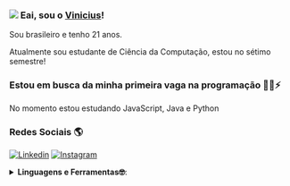### <img src="https://media.giphy.com/media/hvRJCLFzcasrR4ia7z/giphy.gif" width="30px"> Eai, sou o [Vinicius](https://www.linkedin.com/in/vpradoc/)!

Sou brasileiro e tenho 21 anos.

Atualmente sou estudante de Ciência da Computação, estou no sétimo semestre!

### Estou em busca da minha primeira vaga na programação 🧑‍💻⚡️

No momento estou estudando JavaScript, Java e Python <br />

### Redes Sociais 🌎

[![Linkedin](https://img.shields.io/badge/LinkedIn-0077B5?style=for-the-badge&logo=linkedin&logoColor=white)](https://www.linkedin.com/in/vpradoc/) 
[![Instagram](https://img.shields.io/badge/Instagram-E4405F?style=for-the-badge&logo=instagram&logoColor=white)](https://instagram.com/vpradoc)

<details>

<summary><b>Linguagens e Ferramentas🤓</b>: </summary>
<br>

**Back-end**

<code><img height="20" src="https://raw.githubusercontent.com/github/explore/80688e429a7d4ef2fca1e82350fe8e3517d3494d/topics/java/java.png"></code>
<code><img height="20" src="https://raw.githubusercontent.com/github/explore/80688e429a7d4ef2fca1e82350fe8e3517d3494d/topics/nodejs/nodejs.png"></code>
<code><img height="20" src="https://img.shields.io/badge/JavaScript-F7DF1E?style=for-the-badge&logo=javascript&logoColor=black"></code>
<code><img height="20" src="https://img.shields.io/badge/Python-3776AB?style=for-the-badge&logo=python&logoColor=white"></code>
  
**Front-End** 

<code><img height="20" src="https://raw.githubusercontent.com/github/explore/80688e429a7d4ef2fca1e82350fe8e3517d3494d/topics/javascript/javascript.png"></code>
<code><img height="20" src="https://raw.githubusercontent.com/github/explore/80688e429a7d4ef2fca1e82350fe8e3517d3494d/topics/css/css.png"></code>
<code><img height="20" src="https://raw.githubusercontent.com/github/explore/80688e429a7d4ef2fca1e82350fe8e3517d3494d/topics/html/html.png"></code>

**Database**

<code><img height="20" src="https://img.shields.io/badge/MongoDB-4EA94B?style=for-the-badge&logo=mongodb&logoColor=white"></code>

**IDE'S**

<a href="https://code.visualstudio.com/" title="Visual Studio Code"><img src="https://github.com/hussainweb/hussainweb/blob/main/icons/vscode.png" /></a>

</details>

  
</p>
